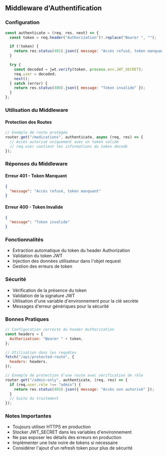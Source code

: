 ## Middleware d'Authentification

### Configuration

```javascript
const authenticate = (req, res, next) => {
  const token = req.header("Authorization")?.replace("Bearer ", "");

  if (!token) {
    return res.status(401).json({ message: "Accès refusé, token manquant" });
  }

  try {
    const decoded = jwt.verify(token, process.env.JWT_SECRET);
    req.user = decoded;
    next();
  } catch (error) {
    return res.status(400).json({ message: "Token invalide" });
  }
};
```

### Utilisation du Middleware

#### Protection des Routes

```javascript
// Exemple de route protégée
router.get("/medications", authenticate, async (req, res) => {
  // Accès autorisé uniquement avec un token valide
  // req.user contient les informations du token décodé
});
```

### Réponses du Middleware

#### Erreur 401 - Token Manquant

```json
{
  "message": "Accès refusé, token manquant"
}
```

#### Erreur 400 - Token Invalide

```json
{
  "message": "Token invalide"
}
```

### Fonctionnalités

- Extraction automatique du token du header Authorization
- Validation du token JWT
- Injection des données utilisateur dans l'objet request
- Gestion des erreurs de token

### Sécurité

- Vérification de la présence du token
- Validation de la signature JWT
- Utilisation d'une variable d'environnement pour la clé secrète
- Messages d'erreur génériques pour la sécurité

### Bonnes Pratiques

```javascript
// Configuration correcte du header Authorization
const headers = {
  Authorization: "Bearer " + token,
};

// Utilisation dans les requêtes
fetch("/api/protected-route", {
  headers: headers,
});

// Exemple de protection d'une route avec vérification de rôle
router.get("/admin-only", authenticate, (req, res) => {
  if (req.user.role !== "admin") {
    return res.status(403).json({ message: "Accès non autorisé" });
  }
  // Suite du traitement
});
```

### Notes Importantes

- Toujours utiliser HTTPS en production
- Stocker JWT_SECRET dans les variables d'environnement
- Ne pas exposer les détails des erreurs en production
- Implémenter une liste noire de tokens si nécessaire
- Considérer l'ajout d'un refresh token pour plus de sécurité
